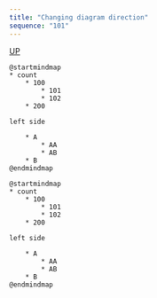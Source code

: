 ```yaml
---
title: "Changing diagram direction"
sequence: "101"
---
```


[UP](/plantuml/plantuml-index.html)

```text
@startmindmap
* count
    * 100
        * 101
        * 102
    * 200

left side

    * A
        * AA
        * AB
    * B
@endmindmap
```

```plantuml
@startmindmap
* count
    * 100
        * 101
        * 102
    * 200

left side

    * A
        * AA
        * AB
    * B
@endmindmap
```
